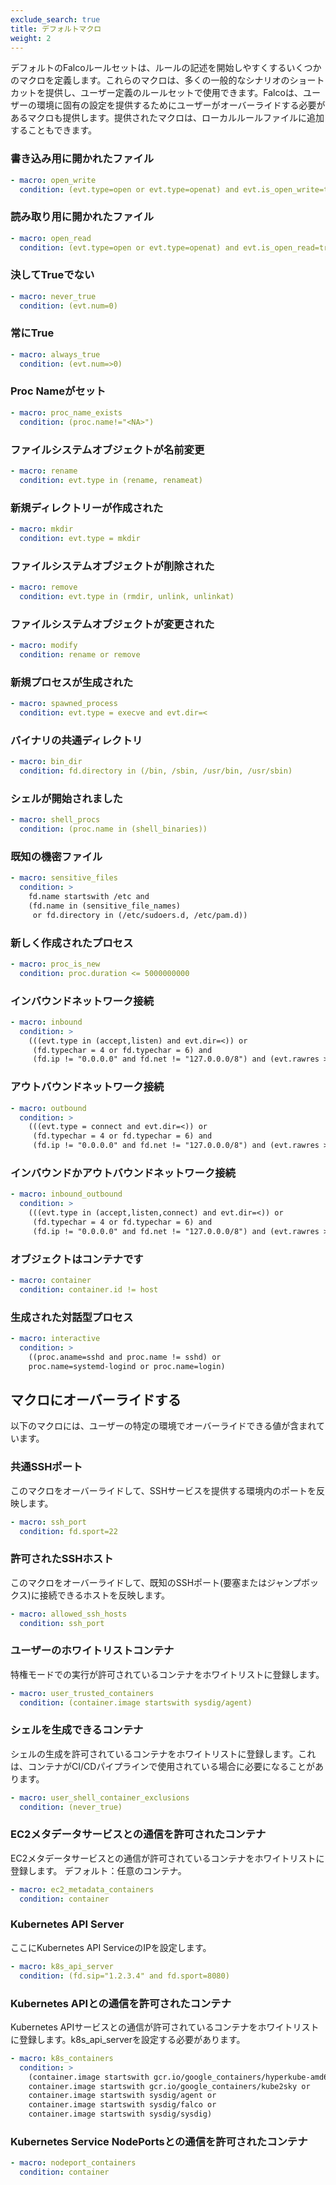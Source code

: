 ```yaml
---
exclude_search: true
title: デフォルトマクロ
weight: 2
---
```


デフォルトのFalcoルールセットは、ルールの記述を開始しやすくするいくつかのマクロを定義します。これらのマクロは、多くの一般的なシナリオのショートカットを提供し、ユーザー定義のルールセットで使用できます。Falcoは、ユーザーの環境に固有の設定を提供するためにユーザーがオーバーライドする必要があるマクロも提供します。提供されたマクロは、ローカルルールファイルに追加することもできます。

### 書き込み用に開かれたファイル

```yaml
- macro: open_write
  condition: (evt.type=open or evt.type=openat) and evt.is_open_write=true and fd.typechar='f' and fd.num>=0
```

### 読み取り用に開かれたファイル

```yaml
- macro: open_read
  condition: (evt.type=open or evt.type=openat) and evt.is_open_read=true and fd.typechar='f' and fd.num>=0
```

### 決してTrueでない

```yaml
- macro: never_true
  condition: (evt.num=0)
```

### 常にTrue

```yaml
- macro: always_true
  condition: (evt.num=>0)
```

### Proc Nameがセット

```yaml
- macro: proc_name_exists
  condition: (proc.name!="<NA>")
```

### ファイルシステムオブジェクトが名前変更

```yaml
- macro: rename
  condition: evt.type in (rename, renameat)
```

### 新規ディレクトリーが作成された

```yaml
- macro: mkdir
  condition: evt.type = mkdir
```

### ファイルシステムオブジェクトが削除された

```yaml
- macro: remove
  condition: evt.type in (rmdir, unlink, unlinkat)
```

### ファイルシステムオブジェクトが変更された

```yaml
- macro: modify
  condition: rename or remove
```

### 新規プロセスが生成された

```yaml
- macro: spawned_process
  condition: evt.type = execve and evt.dir=<
```

### バイナリの共通ディレクトリ

```yaml
- macro: bin_dir
  condition: fd.directory in (/bin, /sbin, /usr/bin, /usr/sbin)
```

### シェルが開始されました

```yaml
- macro: shell_procs
  condition: (proc.name in (shell_binaries))
```

### 既知の機密ファイル

```yaml
- macro: sensitive_files
  condition: >
    fd.name startswith /etc and
    (fd.name in (sensitive_file_names)
     or fd.directory in (/etc/sudoers.d, /etc/pam.d))
```

### 新しく作成されたプロセス

```yaml
- macro: proc_is_new
  condition: proc.duration <= 5000000000
```

### インバウンドネットワーク接続

```yaml
- macro: inbound
  condition: >
    (((evt.type in (accept,listen) and evt.dir=<)) or
     (fd.typechar = 4 or fd.typechar = 6) and
     (fd.ip != "0.0.0.0" and fd.net != "127.0.0.0/8") and (evt.rawres >= 0 or evt.res = EINPROGRESS))
```

### アウトバウンドネットワーク接続

```yaml
- macro: outbound
  condition: >
    (((evt.type = connect and evt.dir=<)) or
     (fd.typechar = 4 or fd.typechar = 6) and
     (fd.ip != "0.0.0.0" and fd.net != "127.0.0.0/8") and (evt.rawres >= 0 or evt.res = EINPROGRESS))
```

### インバウンドかアウトバウンドネットワーク接続

```yaml
- macro: inbound_outbound
  condition: >
    (((evt.type in (accept,listen,connect) and evt.dir=<)) or
     (fd.typechar = 4 or fd.typechar = 6) and
     (fd.ip != "0.0.0.0" and fd.net != "127.0.0.0/8") and (evt.rawres >= 0 or evt.res = EINPROGRESS))
```

### オブジェクトはコンテナです

```yaml
- macro: container
  condition: container.id != host
```

### 生成された対話型プロセス

```yaml
- macro: interactive
  condition: >
    ((proc.aname=sshd and proc.name != sshd) or
    proc.name=systemd-logind or proc.name=login)
```

## マクロにオーバーライドする

以下のマクロには、ユーザーの特定の環境でオーバーライドできる値が含まれています。

### 共通SSHポート

このマクロをオーバーライドして、SSHサービスを提供する環境内のポートを反映します。

```yaml
- macro: ssh_port
  condition: fd.sport=22
```

### 許可されたSSHホスト

このマクロをオーバーライドして、既知のSSHポート(要塞またはジャンプボックス)に接続できるホストを反映します。

```yaml
- macro: allowed_ssh_hosts
  condition: ssh_port
```

### ユーザーのホワイトリストコンテナ

特権モードでの実行が許可されているコンテナをホワイトリストに登録します。

```yaml
- macro: user_trusted_containers
  condition: (container.image startswith sysdig/agent)
```

### シェルを生成できるコンテナ

シェルの生成を許可されているコンテナをホワイトリストに登録します。これは、コンテナがCI/CDパイプラインで使用されている場合に必要になることがあります。

```yaml
- macro: user_shell_container_exclusions
  condition: (never_true)
```

### EC2メタデータサービスとの通信を許可されたコンテナ

EC2メタデータサービスとの通信が許可されているコンテナをホワイトリストに登録します。 デフォルト：任意のコンテナ。

```yaml
- macro: ec2_metadata_containers
  condition: container
```

### Kubernetes API Server

ここにKubernetes API ServiceのIPを設定します。

```yaml
- macro: k8s_api_server
  condition: (fd.sip="1.2.3.4" and fd.sport=8080)
```

### Kubernetes APIとの通信を許可されたコンテナ

Kubernetes APIサービスとの通信が許可されているコンテナをホワイトリストに登録します。k8s_api_serverを設定する必要があります。

```yaml
- macro: k8s_containers
  condition: >
    (container.image startswith gcr.io/google_containers/hyperkube-amd64 or
    container.image startswith gcr.io/google_containers/kube2sky or
    container.image startswith sysdig/agent or
    container.image startswith sysdig/falco or
    container.image startswith sysdig/sysdig)
```

### Kubernetes Service NodePortsとの通信を許可されたコンテナ

```yaml
- macro: nodeport_containers
  condition: container
```
